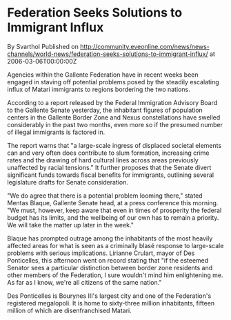 # Federation Seeks Solutions to Immigrant Influx
By Svarthol
Published on http://community.eveonline.com/news/news-channels/world-news/federation-seeks-solutions-to-immigrant-influx/ at 2006-03-06T00:00:00Z

Agencies within the Gallente Federation have in recent weeks been engaged in staving off potential problems posed by the steadily escalating influx of Matari immigrants to regions bordering the two nations.   
  
According to a report released by the Federal Immigration Advisory Board to the Gallente Senate yesterday, the inhabitant figures of population centers in the Gallente Border Zone and Nexus constellations have swelled considerably in the past two months, even more so if the presumed number of illegal immigrants is factored in.  
  
The report warns that "a large-scale ingress of displaced societal elements can and very often does contribute to slum formation, increasing crime rates and the drawing of hard cultural lines across areas previously unaffected by racial tensions." It further proposes that the Senate divert significant funds towards fiscal benefits for immigrants, outlining several legislature drafts for Senate consideration.  
  
"We do agree that there is a potential problem looming there," stated Mentas Blaque, Gallente Senate head, at a press conference this morning. "We must, however, keep aware that even in times of prosperity the federal budget has its limits, and the wellbeing of our own has to remain a priority. We will take the matter up later in the week."  
  
Blaque has prompted outrage among the inhabitants of the most heavily affected areas for what is seen as a criminally blasé response to large-scale problems with serious implications. Lirianne Crulart, mayor of Des Ponticelles, this afternoon went on record stating that "if the esteemed Senator sees a particular distinction between border zone residents and other members of the Federation, I sure wouldn't mind him enlightening me. As far as I know, we're all citizens of the same nation."   
  
Des Ponticelles is Bourynes III's largest city and one of the Federation's registered megalopoli. It is home to sixty-three million inhabitants, fifteen million of which are disenfranchised Matari.

